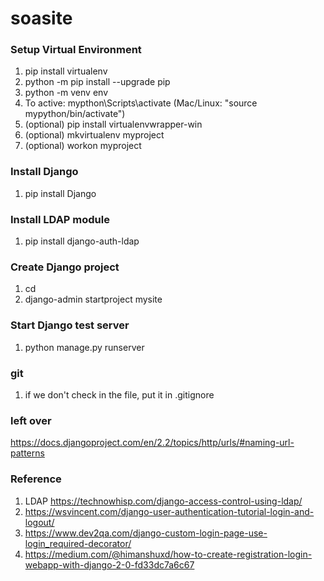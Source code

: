 # soasite

### Setup Virtual Environment  
1. pip install virtualenv  
2. python -m pip install --upgrade pip  
3. python -m venv env  
4. To active: mypthon\Scripts\activate (Mac/Linux: "source mypython/bin/activate")  
5. (optional) pip install virtualenvwrapper-win
6. (optional) mkvirtualenv myproject
7. (optional) workon myproject

### Install Django   
1. pip install Django   

### Install LDAP module   
1. pip install django-auth-ldap   

### Create Django project   
1. cd <project folder>   
2. django-admin startproject mysite   
  
### Start Django test server   
1. python manage.py runserver   

### git
1. if we don't check in the file, put it in .gitignore

### left over
https://docs.djangoproject.com/en/2.2/topics/http/urls/#naming-url-patterns

### Reference   
1. LDAP https://technowhisp.com/django-access-control-using-ldap/   
2. https://wsvincent.com/django-user-authentication-tutorial-login-and-logout/   
3. https://www.dev2qa.com/django-custom-login-page-use-login_required-decorator/
4. https://medium.com/@himanshuxd/how-to-create-registration-login-webapp-with-django-2-0-fd33dc7a6c67
